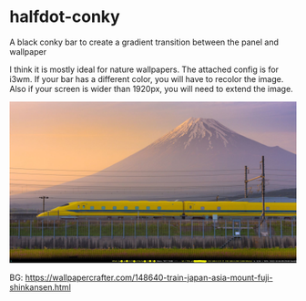 # halfdot-conky
A black conky bar to create a gradient transition between the panel and wallpaper

I think it is mostly ideal for nature wallpapers. The attached config is for i3wm.
If your bar has a different color, you will have to recolor the image.
Also if your screen is wider than 1920px, you will need to extend the image.

![alt text](screen.jpg)

BG: https://wallpapercrafter.com/148640-train-japan-asia-mount-fuji-shinkansen.html
